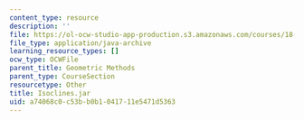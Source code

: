 ```yaml
---
content_type: resource
description: ''
file: https://ol-ocw-studio-app-production.s3.amazonaws.com/courses/18-03sc-differential-equations-fall-2011/a74068c0c53bb0b1041711e5471d5363_Isoclines.jar
file_type: application/java-archive
learning_resource_types: []
ocw_type: OCWFile
parent_title: Geometric Methods
parent_type: CourseSection
resourcetype: Other
title: Isoclines.jar
uid: a74068c0-c53b-b0b1-0417-11e5471d5363
---
```

